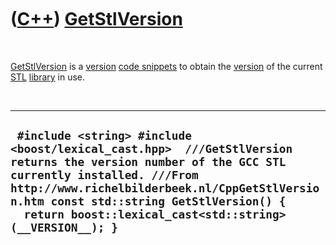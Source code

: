 



 

 

 

 

 

([C++](Cpp.md)) [GetStlVersion](CppGetStlVersion.md)
======================================================

 

[GetStlVersion](CppGetStlVersion.md) is a [version](CppVersion.md)
[code snippets](CppCodeSnippets.md) to obtain the
[version](CppVersion.md) of the current [STL](CppStl.md)
[library](CppLibrary.md) in use.

 

  ---------------------------------------------------------------------------------------------------------------------------------------------------------------------------------------------------------------------------------------------------------------------------------------------------
  ` #include <string> #include <boost/lexical_cast.hpp>  ///GetStlVersion returns the version number of the GCC STL currently installed. ///From http://www.richelbilderbeek.nl/CppGetStlVersion.htm const std::string GetStlVersion() {   return boost::lexical_cast<std::string>(__VERSION__); }`
  ---------------------------------------------------------------------------------------------------------------------------------------------------------------------------------------------------------------------------------------------------------------------------------------------------

 

 

 

 

 





 



